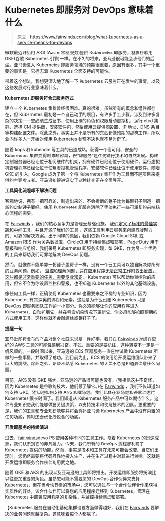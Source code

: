 # Kubernetes 即服务对 DevOps 意味着什么

> 原文：<https://www.fairwinds.com/blog/what-kubernetes-as-a-service-means-for-devops>

 微软最近开始用 AKS (Azure 容器服务)提供 Kubernetes 即服务，就像谷歌用 GKE(谷歌 Kubernetes 引擎)一样。在不久的将来，亚马逊很可能会步他们的后尘。亚马逊进入 Kubernetes 即服务领域的预期很重要，原因有很多，其中一个重要的事实是，它标志着 Kubernetes 全面支持的可能性。

带着这个想法，我想更深入地了解一下 Kubernetes 云服务正在发生的事情，以及这些发展对行业意味着什么。

**Kubernetes 即服务符合云服务范式**

建立一个 Kubernetes 集群曾经很困难。真的很难。虽然所有的概念和组件都存在，但 Kubernetes 最初是一个自己动手的项目，有许多手工步骤。涉及到许多复杂的决策——您必须生成证书，使用正确的角色和权限启动虚拟机，运行 etcd 集群，选择 CNI 提供商，安装软件包，然后使用云提供商设置、IP 地址、DNS 条目等构建配置文件。除此之外，事实上并不是所有的东西都像预期的那样工作，所以业内许多人一开始对使用 Kubernetes 犹豫不决也就不足为奇了。

随着 kops 和 kubeadm 等工具的迅速成熟，获得一个高可用、安全的 Kubernetes 集群变得越来越容易，但“即服务”是任何流行技术的自然发展。构建定制服务器已经让位于相同硬件的机架，拥有硬件已经让位于使用硬件，运行虚拟机管理程序已经让位于使用虚拟机管理程序，安装软件已经让位于使用软件。随着 GKE 的引入，Google 成为了第一个将 Kubernetes 集群作为工具而不是项目来提供的主要参与者。亚马逊的跟进证实了这种转变正在全面展开。

**工具简化流程却不解决问题**

客观地说，拥有一把可靠的、制造出来的、不会折断的锤子比为每颗钉子制造一把新的定制锤子要好。使用 Kubernetes 即服务消除了手动执行一些可重复的前端核心流程的需要。

在 [Fairwinds](/) ，我们的核心竞争力是管理云基础设施。 [我们定义了标准的最佳实践和中间工具，并且开源了我们的工具](http://blog.reactiveops.com/pentagon-a-framework-for-building-kubernetes-based-infrastructure) ，这些工具利用云服务来创建有凝聚力的、可靠的解决方案。出于同样的原因，我们依赖 Google Cloud SQL 或 Amazon RDS 作为关系数据库，CircleCI 用于持续集成和部署，PagerDuty 用于警报和响应组织，我们采用 Kubernetes 即服务实现，如 GKE，作为另一个优秀的工具来帮助我们可靠地解决 DevOps 问题。

然而，就像你不能单靠一把锤子盖房子一样，没有一个云工具可以独自解决你所有的业务问题。例如， [监控和理解问题，并在应用程序无法正常工作时做出反应，这些都是非常重要的任务，需要专业知识](http://blog.reactiveops.com/monitored-infrastructure-is-not-fun-but-its-critical) 。Kubernetes 可以帮助你监控你的应用，但它不会为你设置监控和警报，也不知道 Kubernetes 以外的其他基础设施。

像任何工具一样，正确使用 Kubernetes 也需要来之不易的专业知识，因为 Kubernetes 有其深奥的流程和元素。这就是为什么设置 Kubernetes 只是 DevOps 即服务团队工作的一小部分。你必须能够让你的应用程序进入 Kubernetes，自动扩展它，并在零宕机的情况下更新它。你必须能够按照预期的方式使用工具，这样你就不会敲螺丝或锯钉子了。

**提醒一句**

亚马逊即将发布的产品对整个社区来说是一件好事，我们在 [Fairwinds](/) 对拥有更好的 AWS 工具的可能性感到兴奋。不过，重要的是要记住，这种转变不一定是一帆风顺的。一段时间以来，亚马逊的 ECS 容器服务一直在尝试做 Kubernetes 所做的一些事情，并取得了成功。到目前为止，ECS 的使用给开发运维团队带来了巨大的挑战。除此之外，那些不熟悉 Kubernetes 的人并不总是知道要注意什么问题。

目前，AKS 没有 GKE 强大，亚马逊的产品很可能也没有。(我相信这并不奇怪，因为 Kubernetes 是谷歌的技术，他们最了解它。)在 [Fairwinds](/) ，我们不仅知道如何支持 GKE，还知道如何支持 AKS 和亚马逊。我们已经在亚马逊和谷歌上运行 Kubernetes 很长时间了。我们知道从 Kubernetes 服务产品中可以期待什么。这种专业知识使我们能够做出关键决策，以支持技术和使用技术的团队。更重要的是，我们的工具和专业知识能够并将会弥补亚马逊 Kubernetes 产品中没有内置的任何功能，同时还会优化所包含的功能。

**开发即服务的持续演进**

过去，[fair winds](/)devo PS 使用各种不同的工具工作。随着 Kubernetes 的迅速成熟，我们认识到它的非凡能力。今天，我们所有的 DevOps 流程都利用了 Kubernetes 提供的功能。然而，事实是技术和工具在未来可能会改变。当它们出现时，您仍然需要将代码可靠地投入生产，并在生产过程中对其进行监控。这就是开发运维即服务合作伙伴的用武之地。

随着 GKE 和 AKS 的出现以及亚马逊的工具即将推出，开发运维即服务将扮演比以往更加重要的角色。虽然您可能不需要您的 DevOps 合作伙伴来支持 Kubernetes，但在当今快节奏的市场中，您可以通过与一个合作伙伴合作来获得实质性的好处，该合作伙伴可以将您的应用程序迁移到 Kubernetes，管理在 Kubernetes 中部署应用程序的复杂性，并监控持续集成和部署。

【Kubernetes 服务在自动化基础集群设置方面做得越好，我们在 [Fairwinds](/) 要解决的业务问题就越复杂。这意味着每个人都赢了。